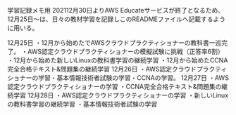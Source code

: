 学習記録メモ用
202112月30日よりAWS Educateサービスが終了となるため、12月25日～は、日々の教材学習を記録しこのREADMEファイルへ記載するように用いる。


12月25日
・12月から始めたでAWSクラウドプラクティショナーの教科書一巡完了。
・AWS認定クラウドプラクティショナーの模擬試験に挑戦（正答率6割）
・12月から始めた新しいLinuxの教科書学習の継続学習
・12月から始めたCCNA完全合格テキスト&問題集の継続学習
12月26日
・AWS認定クラウドプラクティショナーの学習・基本情報技術者試験の学習・CCNAの学習。
12月27日
・AWS認定クラウドプラクティショナーの学習
・CCNA完全合格テキスト&問題集の継続学習
12月28日
・AWS認定クラウドプラクティショナーの学習
・新しいLinuxの教科書学習の継続学習
・基本情報技術者試験の学習


